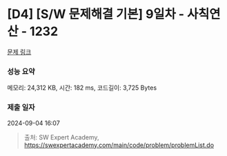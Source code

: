 # [D4] [S/W 문제해결 기본] 9일차 - 사칙연산 - 1232 

[문제 링크](https://swexpertacademy.com/main/code/problem/problemDetail.do?contestProbId=AV141J8KAIcCFAYD) 

### 성능 요약

메모리: 24,312 KB, 시간: 182 ms, 코드길이: 3,725 Bytes

### 제출 일자

2024-09-04 16:07



> 출처: SW Expert Academy, https://swexpertacademy.com/main/code/problem/problemList.do